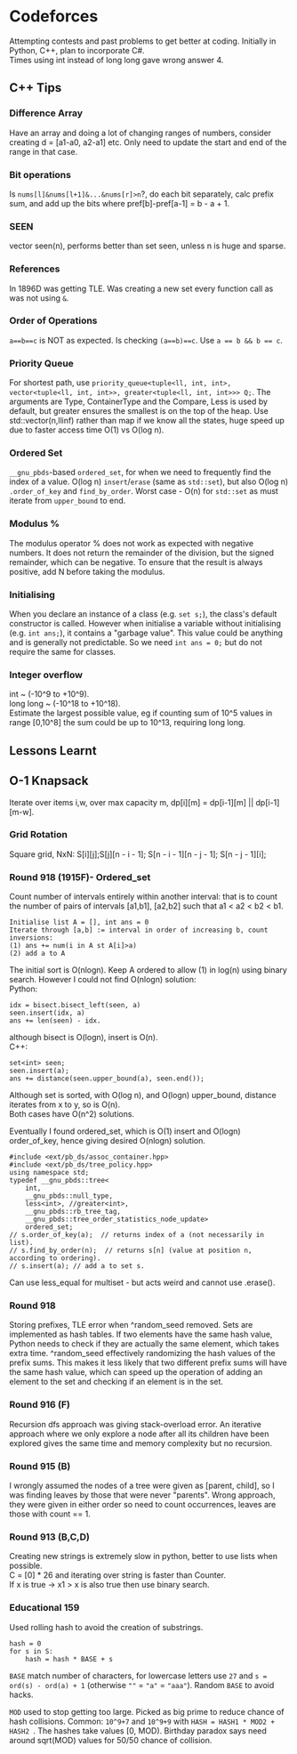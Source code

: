 # Codeforces
Attempting contests and past problems to get better at coding. Initially in Python, C++, plan to incorporate C#.  
Times using int instead of long long gave wrong answer 4. 
## C++ Tips 
### Difference Array
Have an array and doing a lot of changing ranges of numbers, consider creating d = [a1-a0, a2-a1] etc. Only need to update the start and end of the range in that case.  

### Bit operations
Is ```nums[l]&nums[l+1]&...&nums[r]>n```?, do each bit separately, calc prefix sum, and add up the bits where pref[b]-pref[a-1] = b - a + 1.  

### SEEN
vector<bool> seen(n), performs better than set<int> seen, unless n is huge and sparse.  

### References
In 1896D was getting TLE. Was creating a new set every function call as was not using ```&```.  

### Order of Operations
```a==b==c``` is NOT as expected. Is checking ```(a==b)==c```. Use ```a == b && b == c```.  

### Priority Queue  
For shortest path, use ```priority_queue<tuple<ll, int, int>, vector<tuple<ll, int, int>>, greater<tuple<ll, int, int>>> Q;```.  The arguments are Type, ContainerType and the Compare, Less is used by default, but greater ensures the smallest is on the top of the heap. Use std::vector(n,llinf) rather than map if we know all the states, huge speed up due to faster access time O(1) vs O(log n).  

### Ordered Set
```__gnu_pbds```-based ```ordered_set```, for when we need to frequently find the index of a value. O(log n) ```insert```/```erase``` (same as ```std::set```), but also O(log n) ```.order_of_key``` and ```find_by_order```. Worst case - O(n) for ```std::set``` as must iterate from ```upper_bound``` to end.   
### Modulus % 
The modulus operator % does not work as expected with negative numbers. It does not return the remainder of the division, but the signed remainder, which can be negative. To ensure that the result is always positive, add N before taking the modulus.  

### Initialising  
When you declare an instance of a class (e.g. ```set s;```), the class's default constructor is called. However when initialise a variable without initialising (e.g. ```int ans;```), it contains a "garbage value". This value could be anything and is generally not predictable. So we need ```int ans = 0;``` but do not require the same for classes. 

### Integer overflow
int ~ (-10^9 to +10^9).  
long long ~ (-10^18 to +10^18).  
Estimate the largest possible value, eg if counting sum of 10^5 values in range [0,10^8] the sum could be up to 10^13, requiring long long.  

## Lessons Learnt 

## O-1 Knapsack
Iterate over items i,w, over max capacity m, dp[i][m] = dp[i-1][m] || dp[i-1][m-w]. 

### Grid Rotation 
Square grid, NxN: S[i][j];S[j][n - i - 1]; S[n - i - 1][n - j - 1]; S[n - j - 1][i];  

### Round 918 (1915F)-  Ordered_set 
Count number of intervals entirely within another interval: that is to count the number of pairs of intervals [a1,b1], [a2,b2] such that a1 < a2 < b2 < b1. 
```
Initialise list A = [], int ans = 0   
Iterate through [a,b] := interval in order of increasing b, count inversions:  
(1) ans += num(i in A st A[i]>a)  
(2) add a to A    
``` 
The initial sort is O(nlogn). Keep A ordered to allow (1) in log(n) using binary search.  However I could not find O(nlogn) solution:  
Python: 
```
idx = bisect.bisect_left(seen, a)  
seen.insert(idx, a)  
ans += len(seen) - idx.
```
although bisect is O(logn), insert is O(n).  
C++: 
```
set<int> seen;  
seen.insert(a);
ans += distance(seen.upper_bound(a), seen.end());  
```
Although set is sorted, with O(log n), and O(logn) upper_bound, distance iterates from x to y, so is O(n).  
Both cases have O(n^2) solutions.  

Eventually I found ordered_set, which is O(1) insert and O(logn) order_of_key, hence giving desired O(nlogn) solution.
```
#include <ext/pb_ds/assoc_container.hpp>  
#include <ext/pb_ds/tree_policy.hpp>  
using namespace std;  
typedef __gnu_pbds::tree<  
    int,  
    __gnu_pbds::null_type,  
    less<int>, //greater<int>,  
    __gnu_pbds::rb_tree_tag,  
    __gnu_pbds::tree_order_statistics_node_update>  
    ordered_set;  
// s.order_of_key(a);  // returns index of a (not necessarily in list).  
// s.find_by_order(n);  // returns s[n] (value at position n, according to ordering).  
// s.insert(a); // add a to set s.   
```
Can use less_equal for multiset - but acts weird and cannot use .erase().  
  


### Round 918
Storing prefixes, TLE error when ^random_seed removed. Sets are implemented as hash tables. If two elements have the same hash value, Python needs to check if they are actually the same element, which takes extra time. ^random_seed effectively randomizing the hash values of the prefix sums. This makes it less likely that two different prefix sums will have the same hash value, which can speed up the operation of adding an element to the set and checking if an element is in the set.

### Round 916 (F)
Recursion dfs approach was giving stack-overload error. An iterative approach where we only explore a node after all its children have been explored gives the same time and memory complexity but no recursion.  

### Round 915 (B) 
I wrongly assumed the nodes of a tree were given as [parent, child], so I was finding leaves by those that were never "parents". Wrong approach, they were given in either order so need to count occurrences, leaves are those with count == 1.  

### Round 913 (B,C,D)
Creating new strings is extremely slow in python, better to use lists when possible.  
C = [0] * 26 and iterating over string is faster than Counter.  
If x is true -> x1 > x is also true then use binary search.  

### Educational 159 
Used rolling hash to avoid the creation of substrings.  
```
hash = 0  
for s in S:  
    hash = hash * BASE + s
```
```BASE``` match number of characters, for lowercase letters use ```27``` and ```s = ord(s) - ord(a) + 1``` (otherwise ```""``` = ```"a"``` = ```"aaa"```). Random ```BASE``` to avoid hacks.  

```MOD``` used to stop getting too large. Picked as big prime to reduce chance of hash collisions. Common: ```10^9+7``` and ```10^9+9``` with ```HASH = HASH1 * MOD2 + HASH2 ```.  The hashes take values [0, MOD). Birthday paradox says need around sqrt(MOD) values for 50/50 chance of collision. 


